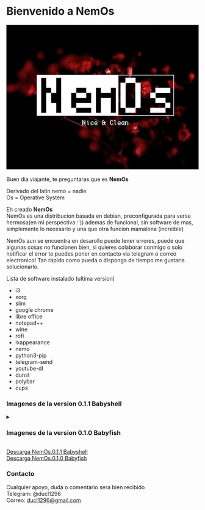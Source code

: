 # Bienvenido a NemOs

<p align="center">
  <img src="images/logo.png">
</p>

Buen dia viajante, te preguntaras que es **NemOs**


Derivado del latin nemo = nadie<br>
Os = Operative System


Eh creado **NemOs** <br>
NemOs es una distribucion basada en debian, preconfigurada para verse hermosa(en mi perspectiva :')) ademas de funcional, sin software de mas, simplemente lo necesario
y una que otra funcion mamalona (increible)

NemOs aun se encuentra en desarollo puede tener errores, puede que algunas cosas no funcionen bien, si quieres colaborar conmigo o solo notificar el error te puedes poner en contacto via telegram o correo electronico!
Tan rapido como pueda o disponga de tiempo me gustaria solucionarlo.

Lista de software instalado (ultima version)

- i3
- xorg
- slim
- google chrome
- libre office
- notepad++
- wine
- rofi
- lxappearance
- nemo
- python3-pip
- telegram-send
- youtube-dl
- dunst
- polybar
- cups

### Imagenes de la version 0.1.1 Babyshell

<details>
  <summary><h3>Imagenes de la version 0.1.0 Babyfish</h3></summary>
  <img src="images/0.1.0/1.png">
  <img src="images/0.1.0/2.png">
  <img src="images/0.1.0/3.png">
  <img src="images/0.1.0/4.png">
  <img src="images/0.1.0/5.png">
  <img src="images/0.1.0/6.png">
  <img src="images/0.1.0//7.png">
</details>

[Descarga NemOs.0.1.1 Babyshell](https://racaty.net/ah0vufwc1isx) <br>
[Descarga NemOs.0.1.0 Babyfish](https://racaty.net/s1liryqskepy)

### Contacto

Cualquier apoyo, duda o comentario sera bien recibido <br>
Telegram: @ducl1296 <br>
Correo: ducl1296@gmail.com
